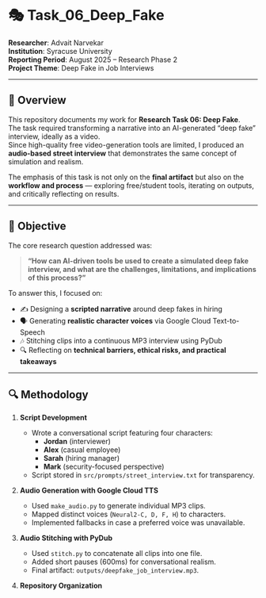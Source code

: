 # 🎭 Task_06_Deep_Fake

**Researcher**: Advait Narvekar  
**Institution**: Syracuse University  
**Reporting Period**: August 2025 – Research Phase 2  
**Project Theme**: Deep Fake in Job Interviews  

---

## 📘 Overview

This repository documents my work for **Research Task 06: Deep Fake**.  
The task required transforming a narrative into an AI-generated “deep fake” interview, ideally as a video.  
Since high-quality free video-generation tools are limited, I produced an **audio-based street interview** that demonstrates the same concept of simulation and realism.  

The emphasis of this task is not only on the **final artifact** but also on the **workflow and process** — exploring free/student tools, iterating on outputs, and critically reflecting on results.  

---

## 🎯 Objective

The core research question addressed was:

> **“How can AI-driven tools be used to create a simulated deep fake interview, and what are the challenges, limitations, and implications of this process?”**

To answer this, I focused on:
- ✍️ Designing a **scripted narrative** around deep fakes in hiring  
- 🗣️ Generating **realistic character voices** via Google Cloud Text-to-Speech  
- 🎶 Stitching clips into a continuous MP3 interview using PyDub  
- 🔍 Reflecting on **technical barriers, ethical risks, and practical takeaways**  

---

## 🔍 Methodology

1. **Script Development**  
   - Wrote a conversational script featuring four characters:  
     - **Jordan** (interviewer)  
     - **Alex** (casual employee)  
     - **Sarah** (hiring manager)  
     - **Mark** (security-focused perspective)  
   - Script stored in `src/prompts/street_interview.txt` for transparency.  

2. **Audio Generation with Google Cloud TTS**  
   - Used `make_audio.py` to generate individual MP3 clips.  
   - Mapped distinct voices (`Neural2-C, D, F, H`) to characters.  
   - Implemented fallbacks in case a preferred voice was unavailable.  

3. **Audio Stitching with PyDub**  
   - Used `stitch.py` to concatenate all clips into one file.  
   - Added short pauses (600ms) for conversational realism.  
   - Final artifact: `outputs/deepfake_job_interview.mp3`.  

4. **Repository Organization**  
